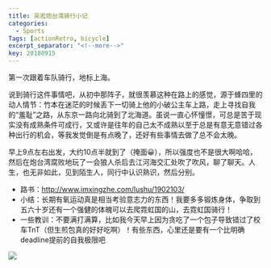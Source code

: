 ```yaml
---
title: 吴淞炮台湾骑行小记
categories:
  - Sports
Tags: [actionRetro, bicycle]
excerpt_separator: "<!--more-->"
key: 20180915
---
```


第一次跟着车队骑行，地标上海。

<!--more-->

说到骑行这件事情吧，从初中那阵子，就很羡慕这种在路上的感觉，源于蜂四里的动人情节：竹本在迷茫的时候丢下一切骑上他的小破公主车上路，走上寻找自我的“羞耻”之路，从东京一路向北骑到了北海道。虽说一直心怀憧憬，可总是苦于现实没有成熟条件可成行，又或许是往年的自己太不成熟以至于总是有意无意错过各种出行的机会，等我发觉倒是有点晚了，还好有些事情去做了总不会太晚。

早上9点左右出发，大约10点半就到了（掩面😀），所以强度也不是很大啊哈哈，然后在炮台湾腐败地玩了一会狼人杀后去江河海交汇处吹了吹风，聊了聊天。人生，也无非如此，见到陌生人，同行中认识熟识，然后分别。

 - 路书：http://www.imxingzhe.com/lushu/1902103/
 - 小结：长期有氧运动真是相当考验意志力的东西！我要多多锻炼身体，争取到五六十岁还有一个强健的体魄可以去爬霓虹国的山，去霓虹国骑行！
 - 一些教训：不要满打满算，比如我今天早上因为贪吃了一个包子导致错过了校车TnT（但生煎包真的好好吃啊）！有些东西，心里还是要有一个比明确deadline提前的自我极限吧

![](http://owxb9z5ea.bkt.clouddn.com/18-9-15/71963666.jpg)
